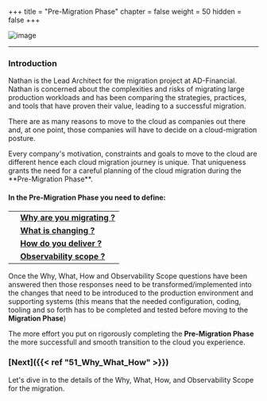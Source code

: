 +++
title = "Pre-Migration Phase"
chapter = false
weight = 50
hidden = false
+++

![image](/images/50_Pre_Migration/ad_team_architect.png)

<hr class="xsmall-line">

### Introduction

<span class="small-text">Nathan is the Lead Architect for the migration project at AD-Financial.  Nathan is concerned about  the complexities and risks of migrating large production workloads and has been comparing the strategies, practices, and tools that have proven their value, leading to a successful migration.</span>

<!--SITUATION -->
<span class="small-text">There are as many reasons to move to the cloud as companies out there and, at one point, those companies will have to decide on a cloud-migration posture.
 <!-- COMPLICATION --> Every company's motivation, constraints and goals to move to the cloud are different <!-- IMPLICATION --> hence each cloud migration journey is unique.<!-- POSITION --> That uniqueness grants the need for a careful planning of the cloud migration during the **Pre-Migration Phase**.</span>

<br>

<!-- ACTION -->
#### In the **Pre-Migration Phase** you need to define:

<table class="table-with-icon-and-wrapped-text">
   <tr class="main-row">
      <td class="sm-icon"><i style="color: #3e3071;" class='fas fa-circle fa-xs'></i></td>
      <td class="sm-text"><a href="https://awsmigration.appdpartnerlabs.net/50_pre_migration/51_why_what_how.html#why-are-you-migrating"><strong>Why are you migrating ?</strong></a></td>
   </tr>
   <tr class="main-row">
      <td class="sm-icon"><i style="color: #3e3071;" class='fas fa-circle fa-xs'></i></td>
      <td class="sm-text"><a href="https://awsmigration.appdpartnerlabs.net/50_pre_migration/51_why_what_how.html#what-is-changing"><strong>What is changing ?</strong></a></td>
   </tr>
   <tr class="main-row">
      <td class="sm-icon"><i style="color: #3e3071;" class='fas fa-circle fa-xs'></i></td>
      <td class="sm-text"><a href="https://awsmigration.appdpartnerlabs.net/50_pre_migration/51_why_what_how.html#how-do-you-deliver"><strong>How do you deliver ?</strong></a></td>
   </tr>
   <tr class="main-row">
      <td class="sm-icon"><i style="color: #3e3071;" class='fas fa-circle fa-xs'></i></td>
      <td class="sm-text"><a href="https://awsmigration.appdpartnerlabs.net/50_pre_migration/51_why_what_how.html#observability-scope"><strong>Observability scope ?</strong></a></td>
   </tr>   
</table>



<span class="small-text">Once the Why, What, How and Observability Scope questions have been answered then those responses need to be transformed/implemented into the changes that need to be introduced to the production environment and supporting systems (this means that the needed configuration, coding, tooling and so forth has to be completed and tested before moving to the <strong>Migration Phase</strong>)
<!-- BENEFIT -->
The more effort you put on rigorously completing the <strong>Pre-Migration Phase</strong> the more successfull and smooth transition to the cloud you experience.</span> 


### [**Next**]({{< ref "51_Why_What_How" >}}) <span style="color: #3e3071;"><i class='fas fa-cog fa-sm fa-spin'></i></span>

<span class="small-text">Let's dive in to the details of the Why, What, How, and Observability Scope for the migration.</span>
